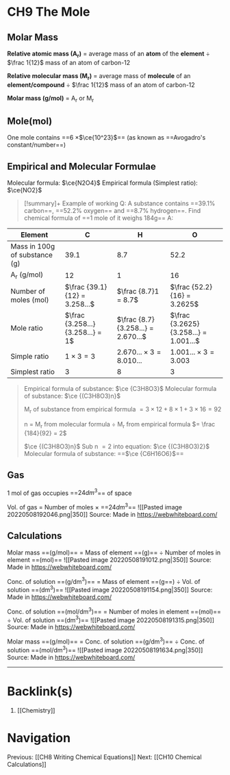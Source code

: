 # CH9 The Mole
## Molar Mass
**Relative atomic mass (A<sub>r</sub>)**
$=$ average mass of an **atom** of the **element** $\div$ $\frac 1{12}$ mass of an atom of carbon-12

**Relative molecular mass (M<sub>r</sub>)**
$=$ average mass of **molecule** of an **element/compound** $\div$ $\frac 1{12}$ mass of an atom of carbon-12

**Molar mass (g/mol)** = A<sub>r</sub> or M<sub>r</sub>

## Mole(mol)
One mole contains ==6 $\times$$\ce{10^23}$==  (as known as ==Avogadro's constant/number==)

## Empirical and Molecular Formulae
Molecular formula: $\ce{N2O4}$
Empirical formula (Simplest ratio): $\ce{NO2}$

>[!summary]+ Example of working
>Q:  A substance contains ==39.1% carbon==, ==52.2% oxygen== and ==8.7% hydrogen==. Find chemical formula of ==1 mole of it weighs 184g==
A:
>
| Element                       | C                                | H                                  | O                                     |
| ----------------------------- | -------------------------------- | ---------------------------------- | ------------------------------------- |
| Mass in 100g of substance (g) | 39.1                             | 8.7                                | 52.2                                  |
| A<sub>r</sub> (g/mol)         | 12                               | 1                                  | 16                                    |
| Number of moles (mol)         | $\frac {39.1}{12} = 3.258...$    | $\frac {8.7}1 = 8.7$               | $\frac {52.2}{16} = 3.2625$           |
| Mole ratio                    | $\frac {3.258...}{3.258...} = 1$ | $\frac {8.7}{3.258...} = 2.670...$ | $\frac {3.2625}{3.258...} = 1.001...$ |
| Simple ratio                  | $1 \times 3 = 3$                 | $2.670... \times 3 = 8.010...$     | $1.001... \times 3 = 3.003$           |
| Simplest ratio                              |   3                               |              8                     |         3                              |
> Empirical formula of substance: $\ce {C3H8O3}$
> Molecular formula of substance: $\ce {(C3H8O3)n}$
> 
>M<sub>r</sub> of substance from empirical formula $= 3 \times 12 + 8 \times 1 + 3 \times 16 = 92$ 
> 
> n $=$ M<sub>r</sub> from molecular formula $\div$ M<sub>r</sub> from empirical formula $= \frac {184}{92} = 2$
> 
> $\ce {(C3H8O3)n}$
> Sub n $=2$ into equation:
> $\ce {(C3H8O3)2}$
> Molecular formula of substance: ==$\ce {C6H16O6}$==

## Gas
1 mol of gas occupies ==$24dm^3$== of space

Vol. of gas $=$ Number of moles $\times$ ==$24dm^3$== 
![[Pasted image 20220508192046.png|350]]
Source: Made in https://webwhiteboard.com/

## Calculations
Molar mass ==(g/mol)== $=$ Mass of element ==(g)== $\div$ Number of moles in element ==(mol)==
![[Pasted image 20220508191012.png|350]]
Source: Made in https://webwhiteboard.com/

Conc. of solution ==(g/dm$^3$)== $=$ Mass of element ==(g==) $\div$ Vol. of solution ==(dm$^3$)==
![[Pasted image 20220508191154.png|350]]
Source: Made in https://webwhiteboard.com/

Conc. of solution ==(mol/dm$^3$)== $=$ Number of moles in element ==(mol)== $\div$ Vol. of solution ==(dm$^3$)==
![[Pasted image 20220508191315.png|350]]
Source: Made in https://webwhiteboard.com/

Molar mass ==(g/mol)== $=$ Conc. of solution ==(g/dm$^3$)== $\div$ Conc. of solution ==(mol/dm$^3$)==
![[Pasted image 20220508191634.png|350]]
Source: Made in https://webwhiteboard.com/

---
# Backlink(s)
1. [[Chemistry]]

# Navigation
Previous: [[CH8 Writing Chemical Equations]]
Next: [[CH10 Chemical Calculations]]